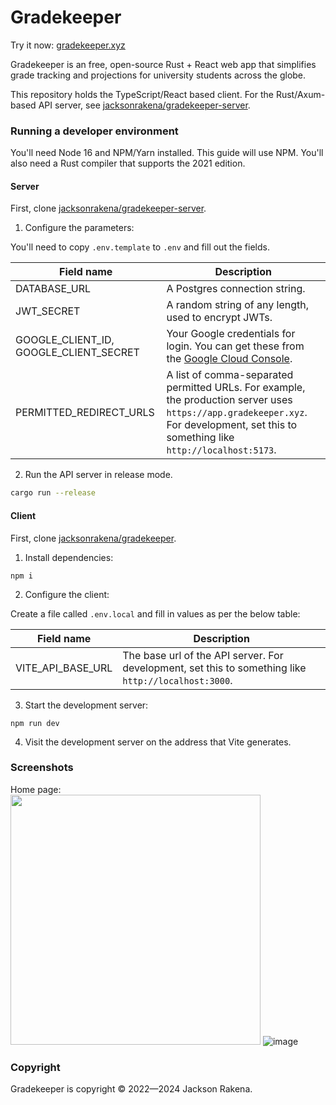 # Gradekeeper

Try it now: [gradekeeper.xyz](https://app.gradekeeper.xyz)

Gradekeeper is an free, open-source Rust + React web app that simplifies grade tracking and projections for university students across the globe.

This repository holds the TypeScript/React based client. For the Rust/Axum-based API server, see [jacksonrakena/gradekeeper-server](https://github.com/jacksonrakena/gradekeeper-server).

### Running a developer environment

You'll need Node 16 and NPM/Yarn installed. This guide will use NPM.
You'll also need a Rust compiler that supports the 2021 edition.

#### Server
First, clone [jacksonrakena/gradekeeper-server](https://github.com/jacksonrakena/gradekeeper-server).
1. Configure the parameters:

You'll need to copy `.env.template` to `.env` and fill out the fields.

| Field name                             | Description                                                                                                                              |
| -------------------------------------- | ---------------------------------------------------------------------------------------------------------------------------------------- |
| DATABASE_URL                           | A Postgres connection string.                                         |
| JWT_SECRET                        | A random string of any length, used to encrypt JWTs.                                                                            |
| GOOGLE_CLIENT_ID, GOOGLE_CLIENT_SECRET | Your Google credentials for login. You can get these from the [Google Cloud Console](https://console.cloud.google.com/apis/credentials). |
| PERMITTED_REDIRECT_URLS | A list of comma-separated permitted URLs. For example, the production server uses `https://app.gradekeeper.xyz`. For development, set this to something like `http://localhost:5173`.

2. Run the API server in release mode.

```bash
cargo run --release
```

#### Client
First, clone [jacksonrakena/gradekeeper](https://github.com/jacksonrakena/gradekeeper).

1. Install dependencies:
```
npm i
```

2. Configure the client:
  
Create a file called `.env.local` and fill in values as per the below table:
  
| Field name        | Description                                                                                          |
| ----------------- | -----------------------------------------------------------------------------------------------------|
| VITE_API_BASE_URL | The base url of the API server. For development, set this to something like `http://localhost:3000`. |
  

3. Start the development server:
```
npm run dev
```

4. Visit the development server on the address that Vite generates.

### Screenshots

Home page:  
<img src="https://user-images.githubusercontent.com/44521335/173555388-a4636179-98e2-458b-83c0-6bd5762e820a.jpg" width="400" />
![image](https://user-images.githubusercontent.com/44521335/173555755-fd49ea1b-b182-44c4-a423-7d573516acba.png)

### Copyright

Gradekeeper is copyright &copy; 2022&mdash;2024 Jackson Rakena.
